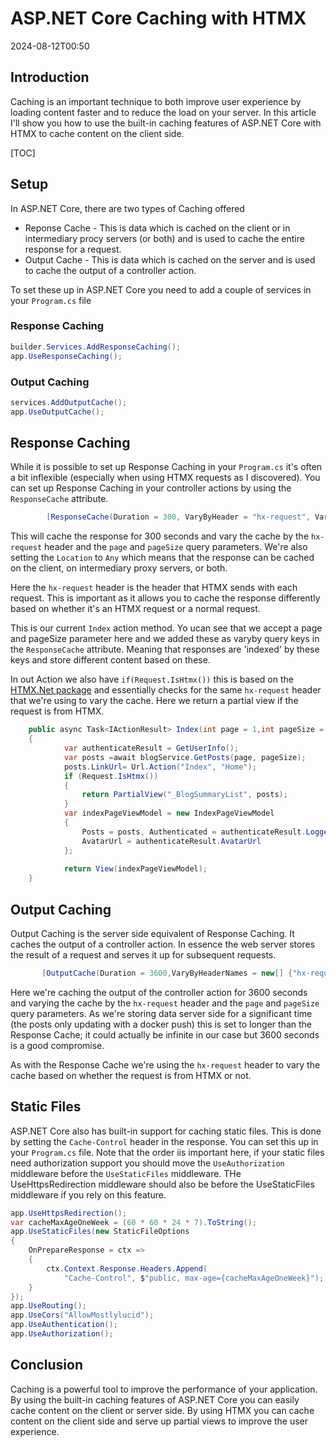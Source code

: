 ﻿# ASP.NET Core Caching with HTMX

<!--category-- ASP.NET, HTMX -->
<datetime class="hidden">2024-08-12T00:50</datetime>

## Introduction
Caching is an important technique to both improve user experience by loading content faster and to reduce the load on your server. In this article I'll show you how to use the built-in caching features of ASP.NET Core with HTMX to cache content on the client side.

[TOC]
## Setup
In ASP.NET Core, there are two types of Caching offered 
- Reponse Cache - This is data which is cached on the client or in intermediary procy servers (or both) and is used to cache the entire response for a request. 
- Output Cache - This is data which is cached on the server and is used to cache the output of a controller action.

To set these up in ASP.NET Core you need to add a couple of services in your `Program.cs` file

### Response Caching
```csharp
builder.Services.AddResponseCaching();
app.UseResponseCaching();
```

### Output Caching
```csharp
services.AddOutputCache();
app.UseOutputCache();
```

## Response Caching
While it is possible to set up Response Caching in your `Program.cs` it's often a bit inflexible (especially when using HTMX requests as I discovered). You can set up Response Caching in your controller actions by using the `ResponseCache` attribute.

```csharp
        [ResponseCache(Duration = 300, VaryByHeader = "hx-request", VaryByQueryKeys = new[] {"page", "pageSize"}, Location = ResponseCacheLocation.Any)]
```

This will cache the response for 300 seconds and vary the cache by the `hx-request` header and the `page` and `pageSize` query parameters. We're also setting the `Location` to `Any` which means that the response can be cached on the client, on intermediary proxy servers, or both.

Here the `hx-request` header is the header that HTMX sends with each request. This is important as it allows you to cache the response differently based on whether it's an HTMX request or a normal request.

This is our current `Index` action method. Yo ucan see that we accept a page and pageSize parameter here and we added these as varyby query keys in the `ResponseCache` attribute. Meaning that responses are 'indexed' by these keys and store different content based on these.

In out Action we also have `if(Request.IsHtmx())` this is based on the [HTMX.Net package](https://github.com/khalidabuhakmeh/Htmx.Net)  and essentially checks for the same `hx-request` header that we're using to vary the cache. Here we return a partial view if the request is from HTMX.


```csharp
    public async Task<IActionResult> Index(int page = 1,int pageSize = 5)
    {
            var authenticateResult = GetUserInfo();
            var posts =await blogService.GetPosts(page, pageSize);
            posts.LinkUrl= Url.Action("Index", "Home");
            if (Request.IsHtmx())
            {
                return PartialView("_BlogSummaryList", posts);
            }
            var indexPageViewModel = new IndexPageViewModel
            {
                Posts = posts, Authenticated = authenticateResult.LoggedIn, Name = authenticateResult.Name,
                AvatarUrl = authenticateResult.AvatarUrl
            };
            
            return View(indexPageViewModel);
    }
```

## Output Caching
Output Caching is the server side equivalent of Response Caching. It caches the output of a controller action. In essence the web server stores the result of a request and serves it up for subsequent requests.

```csharp
       [OutputCache(Duration = 3600,VaryByHeaderNames = new[] {"hx-request"},VaryByQueryKeys = new[] {"page", "pageSize"})]
```

Here we're caching the output of the controller action for 3600 seconds and varying the cache by the `hx-request` header and the `page` and `pageSize` query parameters.
As we're storing data server side for a significant time (the posts only updating with a docker push) this is set to longer than the Response Cache; it could actually be infinite in our case but 3600 seconds is a good compromise.

As with the Response Cache we're using the `hx-request` header to vary the cache based on whether the request is from HTMX or not.

## Static Files
ASP.NET Core also has built-in support for caching static files. This is done by setting the `Cache-Control` header in the response. You can set this up in your `Program.cs` file.
Note that the order iis important here, if your static files need authorization support you should move the `UseAuthorization` middleware before the `UseStaticFiles` middleware. THe UseHttpsRedirection middleware should also be before the UseStaticFiles middleware if you rely on this feature.

```csharp
app.UseHttpsRedirection();
var cacheMaxAgeOneWeek = (60 * 60 * 24 * 7).ToString();
app.UseStaticFiles(new StaticFileOptions
{
    OnPrepareResponse = ctx =>
    {
        ctx.Context.Response.Headers.Append(
            "Cache-Control", $"public, max-age={cacheMaxAgeOneWeek}");
    }
});
app.UseRouting();
app.UseCors("AllowMostlylucid");
app.UseAuthentication();
app.UseAuthorization();
```

## Conclusion
Caching is a powerful tool to improve the performance of your application. By using the built-in caching features of ASP.NET Core you can easily cache content on the client or server side. By using HTMX you can cache content on the client side and serve up partial views to improve the user experience.